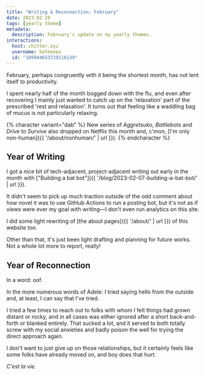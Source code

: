 ```yaml
---
title: "Writing & Reconnection: February"
date: 2023-02-28
tags: [yearly theme]
metadata:
  description: February's update on my yearly themes.
interactions:
  host: chitter.xyz
  username: batbeeps
  id: "109944653729116139"
---
```


February, perhaps congruently with it being the shortest month, has not lent itself to productivity.

I spent nearly half of the month bogged down with the flu, and even after recovering I mainly just wanted to catch up on the 'relaxation' part of the prescribed 'rest and relaxation'. It turns out that feeling like a waddling bag of mucus is not particularly relaxing.

{% character variant="dab" %}
New series of _Aggretsuko_, _Battlebots_ and _Drive to Survive_ also dropped on Netflix this month and, c'mon, [I'm only non-human]({{ '/about/nonhuman/' | url }}).
{% endcharacter %}

## Year of Writing

I got a nice bit of tech-adjacent, project-adjacent writing out early in the month with ["Building a bat bot"]({{ '/blog/2023-02-07-building-a-bat-bot/' | url }}).

It didn't seem to pick up much traction outside of the odd comment about how novel it was to use GitHub Actions to run a posting bot, but it's not as if views were ever my goal with writing—I don't even run analytics on this site.

I did some light rewriting of [the about pages]({{ '/about/' | url }}) of this website too.

Other than that, it's just been light drafting and planning for future works. Not a whole lot more to report, really!

## Year of Reconnection

In a word: oof.

In the more numerous words of Adele: I tried saying hello from the outside and, at least, I can say that I've tried.

I tried a few times to reach out to folks with whom I felt things had grown distant or rocky, and in all cases was either ignored after a short back-and-forth or blanked entirely. That sucked a lot, and it served to both totally screw with my social anxieties and badly poison the well for trying the direct approach again.

I don't want to just give up on those relationships, but it certainly feels like some folks have already moved on, and boy does that hurt.

_C'est la vie._
